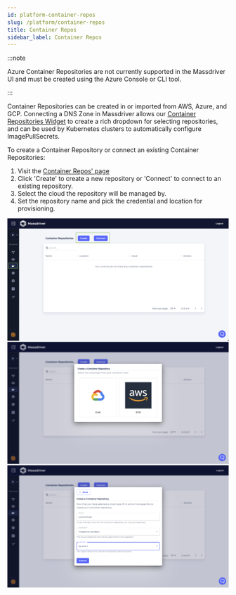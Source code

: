 ```yaml
---
id: platform-container-repos
slug: /platform/container-repos
title: Container Repos
sidebar_label: Container Repos
---
```


:::note

Azure Container Repositories are not currently supported in the Massdriver UI and must be created using the Azure Console or CLI tool.

:::

Container Repositories can be created in or imported from AWS, Azure, and GCP. Connecting a DNS Zone in Massdriver allows our [Container Repositories Widget](/bundles/custom-widgets-and-fields#container-repositories) to create a rich dropdown for selecting repositories, and can be used by Kubernetes clusters to automatically configure ImagePullSecrets.

To create a Container Repository or connect an existing Container Repositories:

1. Visit the [Container Repos' page](https://app.massdriver.cloud/container-repositories)
2. Click 'Create' to create a new repository or 'Connect' to connect to an existing repository.
3. Select the cloud the repository will be managed by.
4. Set the repository name and pick the credential and location for provisioning.

![](./repos-create-connect.png)
![](./repos-pick-cloud.png)
![](./repos-form.png)
